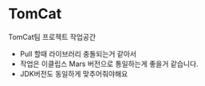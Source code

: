# TomCat
TomCat팀 프로젝트 작업공간
* Pull 할때 라이브러리 충돌되는거 같아서
* 작업은 이클립스 Mars 버전으로 통일하는게 좋을거 같습니다.
* JDK버전도 동일하게 맞추어줘야해요
